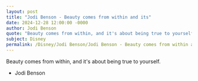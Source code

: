 ```yaml
---
layout: post
title: "Jodi Benson - Beauty comes from within and its"
date: 2024-12-28 12:00:00 -0000
author: Jodi Benson
quote: "Beauty comes from within, and it's about being true to yourself."
subject: Disney
permalink: /Disney/Jodi Benson/Jodi Benson - Beauty comes from within and its
---
```


Beauty comes from within, and it's about being true to yourself.

- Jodi Benson
